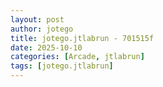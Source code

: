 ```yaml
---
layout: post
author: jotego
title: jotego.jtlabrun - 701515f
date: 2025-10-10
categories: [Arcade, jtlabrun]
tags: [jotego.jtlabrun]
---
```


